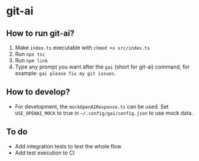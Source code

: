 # git-ai

## How to run git-ai?
1. Make `index.ts` executable with `chmod +x src/index.ts`
2. Run `npx tsc`
3. Run `npm link`
4. Type any prompt you want after the `gai` (short for git-ai) command, for example: `gai please fix my git issues`.

## How to develop?
- For development, the `mockOpenAIResponse.ts` can be used. Set `USE_OPENAI_MOCK` to true in `~/.config/gai/config.json` to use mock data.

## To do
- Add integration tests to test the whole flow
- Add test execution to CI